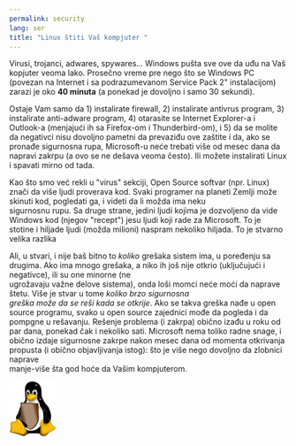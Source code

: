 ```yaml
---
permalink: security
lang: ser
title: "Linux štiti Vaš kompjuter "
---
```


Virusi, trojanci, adwares, spywares... Windows pušta sve ove da uđu na Vaš
kopjuter veoma lako. Prosečno vreme pre nego što se Windows PC (povezan na 
Internet i sa podrazumevanom Service Pack 2" instalacijom)  
zarazi je oko <b>40 minuta</b> (a ponekad je dovoljno i samo 30 sekundi).

Ostaje Vam samo da 1) instalirate firewall, 2) instalirate antivrus program, 3) 
instalirate anti-adware program, 4) otarasite se Internet Explorer-a i Outlook-a 
(menjajući ih sa Firefox-om i Thunderbird-om), i 5) da se molite da negativci
nisu dovoljno pametni da prevaziđu ove zaštite i da, ako se pronađe
sigurnosna rupa, Microsoft-u neće trebati više od mesec dana 
da napravi zakrpu (a ovo se ne dešava veoma često). Ili možete 
instalirati Linux i spavati mirno od tada.

Kao što smo već rekli u "virus" sekciji, Open Source softvar (npr. 
Linux) znači da više ljudi proverava kod. Svaki programer na planeti 
Zemlji može skinuti kod, pogledati ga, i videti da li možda ima neku  
sigurnosnu rupu. Sa druge strane, jedini ljudi kojima je dozvoljeno 
da vide Windows kod (njegov "recept") jesu ljudi koji rade za Microsoft. 
To je stotine i hiljade ljudi (možda milioni) naspram nekoliko
hiljada. To je stvarno velika razlika

Ali, u stvari, i nije baš bitno to <i>koliko</i> grešaka 
sistem ima, u poređenju sa drugima. Ako ima mnogo grešaka, a niko ih 
još nije otkrio (uključujući i negativce), ili su one minorne (ne  
ugrožavaju važne delove sistema), onda loši momci neće moći 
da naprave štetu. Više je stvar u tome <i>koliko brzo sigurnosna  
greška može da se reši kada se otkrije</i>. Ako se takva greška 
nađe u open source programu, svako u open source zajednici
mođe da pogleda i da pompgne u rešavanju. Rešenje problema (i zakrpa)
obično izađu u roku od par dana, ponekad čak i nekoliko sati.
Microsoft nema toliko radne snage, i obično izdaje sigurnosne zakrpe
nakon mesec dana od momenta otkrivanja propusta (i obično
objavljivanja istog): što je više nego dovoljno da zlobnici naprave  
manje-više šta god hoće da Vašim kompjuterom.

<img src="/img/security_thumb.png" />




